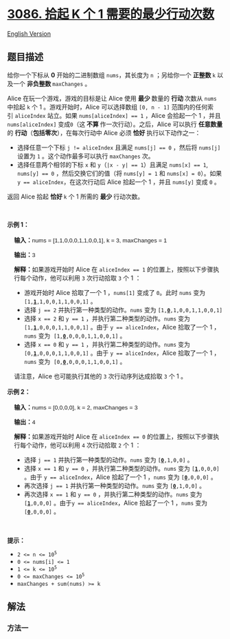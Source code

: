 # [3086. 拾起 K 个 1 需要的最少行动次数](https://leetcode.cn/problems/minimum-moves-to-pick-k-ones)

[English Version](/solution/3000-3099/3086.Minimum%20Moves%20to%20Pick%20K%20Ones/README_EN.md)

<!-- tags:贪心,数组,前缀和,滑动窗口 -->

<!-- difficulty:困难 -->

## 题目描述

<!-- 这里写题目描述 -->

<p>给你一个下标从 <strong>0</strong> 开始的二进制数组 <code>nums</code>，其长度为 <code>n</code> ；另给你一个 <strong>正整数 </strong><code>k</code> 以及一个 <strong>非负整数 </strong><code>maxChanges</code> 。</p>

<p>Alice 在玩一个游戏，游戏的目标是让&nbsp;Alice 使用 <strong>最少 </strong>数量的 <strong>行动 </strong>次数从 <code>nums</code> 中拾起 <code>k</code> 个 1 。游戏开始时，Alice 可以选择数组 <code>[0, n - 1]</code> 范围内的任何索引&nbsp;<code>aliceIndex</code> 站立。如果 <code>nums[aliceIndex] == 1</code> ，Alice 会拾起一个 1 ，并且 <code>nums[aliceIndex]</code> 变成<code>0</code>（这<strong> 不算 </strong>作一次行动）。之后，Alice 可以执行 <strong>任意数量</strong> 的 <strong>行动</strong>（<strong>包括</strong><strong>零次</strong>），在每次行动中&nbsp;Alice 必须 <strong>恰好 </strong>执行以下动作之一：</p>

<ul>
	<li>选择任意一个下标 <code>j != aliceIndex</code> 且满足 <code>nums[j] == 0</code> ，然后将 <code>nums[j]</code> 设置为 <code>1</code> 。这个动作最多可以执行 <code>maxChanges</code> 次。</li>
	<li>选择任意两个相邻的下标 <code>x</code> 和 <code>y</code>（<code>|x - y| == 1</code>）且满足 <code>nums[x] == 1</code>, <code>nums[y] == 0</code> ，然后交换它们的值（将 <code>nums[y] = 1</code> 和 <code>nums[x] = 0</code>）。如果 <code>y == aliceIndex</code>，在这次行动后&nbsp;Alice 拾起一个 1 ，并且 <code>nums[y]</code> 变成 <code>0</code> 。</li>
</ul>

<p>返回&nbsp;Alice 拾起 <strong>恰好 </strong><code>k</code> 个 1 所需的 <strong>最少 </strong>行动次数。</p>

<p>&nbsp;</p>

<p><strong class="example">示例 1：</strong></p>

<div class="example-block" style="border-color: var(--border-tertiary); border-left-width: 2px; color: var(--text-secondary); font-size: .875rem; margin-bottom: 1rem; margin-top: 1rem; overflow: visible; padding-left: 1rem;">
<p><strong>输入：</strong><span class="example-io" style="font-family: Menlo,sans-serif; font-size: 0.85rem;">nums = [1,1,0,0,0,1,1,0,0,1], k = 3, maxChanges = 1</span></p>

<p><strong>输出：</strong><span class="example-io" style="font-family: Menlo,sans-serif; font-size: 0.85rem;">3</span></p>

<p><strong>解释：</strong>如果游戏开始时&nbsp;Alice 在 <code>aliceIndex == 1</code> 的位置上，按照以下步骤执行每个动作，他可以利用 <code>3</code> 次行动拾取 <code>3</code> 个 1 ：</p>

<ul>
	<li>游戏开始时&nbsp;Alice 拾取了一个 1 ，<code>nums[1]</code> 变成了 <code>0</code>。此时 <code>nums</code> 变为 <code>[1,<strong><u>1</u></strong>,1,0,0,1,1,0,0,1]</code> 。</li>
	<li>选择 <code>j == 2</code> 并执行第一种类型的动作。<code>nums</code> 变为 <code>[1,<strong><u>0</u></strong>,1,0,0,1,1,0,0,1]</code></li>
	<li>选择 <code>x == 2</code> 和 <code>y == 1</code> ，并执行第二种类型的动作。<code>nums</code> 变为 <code>[1,<strong><u>1</u></strong>,0,0,0,1,1,0,0,1]</code> 。由于 <code>y == aliceIndex</code>，Alice 拾取了一个 1 ，<code>nums</code> 变为&nbsp; <code>[1,<strong><u>0</u></strong>,0,0,0,1,1,0,0,1]</code> 。</li>
	<li>选择 <code>x == 0</code> 和 <code>y == 1</code> ，并执行第二种类型的动作。<code>nums</code> 变为 <code>[0,<strong><u>1</u></strong>,0,0,0,1,1,0,0,1]</code> 。由于 <code>y == aliceIndex</code>，Alice 拾取了一个 1 ，<code>nums</code> 变为&nbsp; <code>[0,<strong><u>0</u></strong>,0,0,0,1,1,0,0,1]</code> 。</li>
</ul>

<p>请注意，Alice 也可能执行其他的 <code>3</code> 次行动序列达成拾取 <code>3</code> 个 1 。</p>
</div>

<p><strong class="example">示例 2：</strong></p>

<div class="example-block" style="border-color: var(--border-tertiary); border-left-width: 2px; color: var(--text-secondary); font-size: .875rem; margin-bottom: 1rem; margin-top: 1rem; overflow: visible; padding-left: 1rem;"><!-- 以下是示例内容的中文翻译，同时保留了原有的HTML格式和注释 -->
<p><strong>输入：</strong><span class="example-io" style="font-family: Menlo,sans-serif; font-size: 0.85rem;">nums = [0,0,0,0], k = 2, maxChanges = 3</span></p>

<p><strong>输出：</strong><span class="example-io" style="font-family: Menlo,sans-serif; font-size: 0.85rem;">4</span></p>

<p><strong>解释：</strong>如果游戏开始时&nbsp;Alice 在 <code>aliceIndex == 0</code> 的位置上，按照以下步骤执行每个动作，他可以利用 <code>4</code> 次行动拾取 <code>2</code> 个 1 ：</p>

<ul>
	<li>选择 <code>j == 1</code> 并执行第一种类型的动作。<code>nums</code> 变为 <code>[<strong><u>0</u></strong>,1,0,0]</code> 。</li>
	<li>选择 <code>x == 1</code> 和 <code>y == 0</code> ，并执行第二种类型的动作。<code>nums</code> 变为 <code>[<strong><u>1</u></strong>,0,0,0]</code> 。由于 <code>y == aliceIndex</code>，Alice 拾起了一个 1 ，<code>nums</code> 变为 <code>[<strong><u>0</u></strong>,0,0,0]</code> 。</li>
	<li>再次选择 <code>j == 1</code> 并执行第一种类型的动作。<code>nums</code> 变为 <code>[<strong><u>0</u></strong>,1,0,0]</code> 。</li>
	<li>再次选择 <code>x == 1</code> 和 <code>y == 0</code> ，并执行第二种类型的动作。<code>nums</code> 变为 <code>[<strong><u>1</u></strong>,0,0,0]</code> 。由于<code>y == aliceIndex</code>，Alice 拾起了一个 1 ，<code>nums</code> 变为 <code>[<strong><u>0</u></strong>,0,0,0]</code> 。</li>
</ul>
</div>

<p>&nbsp;</p>

<p><strong>提示：</strong></p>

<ul>
	<li><code>2 &lt;= n &lt;= 10<sup>5</sup></code></li>
	<li><code>0 &lt;= nums[i] &lt;= 1</code></li>
	<li><code>1 &lt;= k &lt;= 10<sup>5</sup></code></li>
	<li><code>0 &lt;= maxChanges &lt;= 10<sup>5</sup></code></li>
	<li><code>maxChanges + sum(nums) &gt;= k</code></li>
</ul>

## 解法

### 方法一

<!-- tabs:start -->

```python

```

```java

```

```cpp

```

```go

```

<!-- tabs:end -->

<!-- end -->
